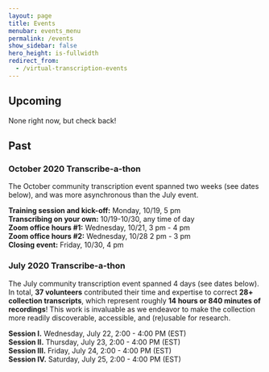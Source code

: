 ```yaml
---
layout: page
title: Events
menubar: events_menu
permalink: /events
show_sidebar: false
hero_height: is-fullwidth
redirect_from:
  - /virtual-transcription-events
---
```

## Upcoming

None right now, but check back!

## Past

### October 2020 Transcribe-a-thon

The October community transcription event spanned two weeks (see dates below), and was more asynchronous than the July event.

__Training session and kick-off:__   Monday, 10/19, 5 pm  
__Transcribing on your own:__  10/19-10/30, any time of day  
__Zoom office hours #1:__  Wednesday, 10/21, 3 pm - 4 pm  
__Zoom office hours #2:__ Wednesday, 10/28 2 pm - 3 pm  
__Closing event:__  Friday, 10/30, 4 pm  

### July 2020 Transcribe-a-thon

The July community transcription event spanned 4 days (see dates below). In total, __37 volunteers__ contributed their time and expertise to correct __28+ collection transcripts__, which represent roughly __14 hours or 840 minutes of recordings__! This work is invaluable as we endeavor to make the collection more readily discoverable, accessible, and (re)usable for research.

__Session I.__    Wednesday, July 22, 2:00 - 4:00 PM (EST)  
__Session II.__   Thursday, July 23, 2:00 - 4:00 PM (EST)  
__Session III.__  Friday, July 24, 2:00 - 4:00 PM (EST)  
__Session IV.__   Saturday, July 25, 2:00 - 4:00 PM (EST)

